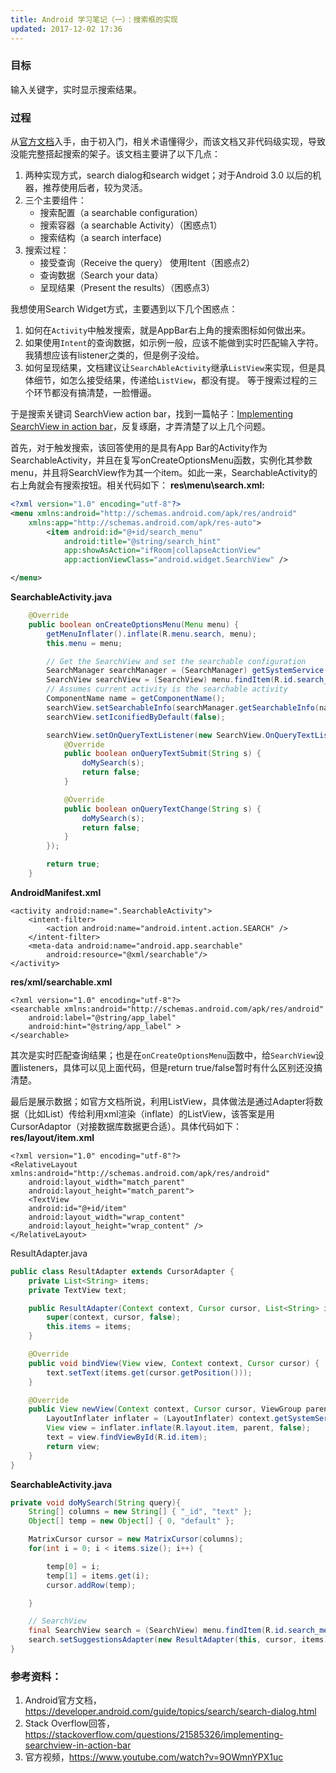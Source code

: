 ```yaml
---
title: Android 学习笔记（一）：搜索框的实现
updated: 2017-12-02 17:36
---
```


### 目标
输入关键字，实时显示搜索结果。

### 过程
从[官方文档](https://developer.android.com/guide/topics/search/search-dialog.html)入手，由于初入门，相关术语懂得少，而该文档又非代码级实现，导致没能完整搭起搜索的架子。该文档主要讲了以下几点：
1. 两种实现方式，search dialog和search widget；对于Android 3.0 以后的机器，推荐使用后者，较为灵活。
2. 三个主要组件：
	* 搜索配置（a searchable configuration）
	* 搜索容器（a searchable Activity）（困惑点1）
	* 搜索结构（a search interface)
3. 搜索过程：
	* 接受查询（Receive the query）
	  使用Itent（困惑点2）
	* 查询数据（Search your data）
	* 呈现结果（Present the results）（困惑点3）

我想使用Search Widget方式，主要遇到以下几个困惑点：
1. 如何在`Activity`中触发搜索，就是AppBar右上角的搜索图标如何做出来。
2. 如果使用`Intent`的查询数据，如示例一般，应该不能做到实时匹配输入字符。我猜想应该有listener之类的，但是例子没给。
3. 如何呈现结果，文档建议让`SearchAbleActivity`继承`ListView`来实现，但是具体细节，如怎么接受结果，传递给`ListView`，都没有提。
等于搜索过程的三个环节都没有搞清楚，一脸懵逼。

于是搜索关键词 SearchView action bar，找到一篇帖子：[Implementing SearchView in action bar](https://stackoverflow.com/questions/21585326/implementing-searchview-in-action-bar)，反复琢磨，才弄清楚了以上几个问题。

首先，对于触发搜索，该回答使用的是具有App Bar的Activity作为SearchableActivity，并且在复写onCreateOptionsMenu函数，实例化其参数menu，并且将SearchView作为其一个item。如此一来，SearchableActivity的右上角就会有搜索按钮。相关代码如下：
**res\menu\search.xml:**
```XML
<?xml version="1.0" encoding="utf-8"?>
<menu xmlns:android="http://schemas.android.com/apk/res/android"
    xmlns:app="http://schemas.android.com/apk/res-auto">
        <item android:id="@+id/search_menu"
            android:title="@string/search_hint"
            app:showAsAction="ifRoom|collapseActionView"
            app:actionViewClass="android.widget.SearchView" />

</menu>
```
**SearchableActivity.java**
```Java
    @Override
    public boolean onCreateOptionsMenu(Menu menu) {
        getMenuInflater().inflate(R.menu.search, menu);
        this.menu = menu;

        // Get the SearchView and set the searchable configuration
        SearchManager searchManager = (SearchManager) getSystemService(Context.SEARCH_SERVICE);
        SearchView searchView = (SearchView) menu.findItem(R.id.search_menu).getActionView();
        // Assumes current activity is the searchable activity
        ComponentName name = getComponentName();
        searchView.setSearchableInfo(searchManager.getSearchableInfo(name));
        searchView.setIconifiedByDefault(false);

        searchView.setOnQueryTextListener(new SearchView.OnQueryTextListener() {
            @Override
            public boolean onQueryTextSubmit(String s) {
                doMySearch(s);
                return false;
            }

            @Override
            public boolean onQueryTextChange(String s) {
                doMySearch(s);
                return false;
            }
        });

        return true;
    }
```

**AndroidManifest.xml**
```
<activity android:name=".SearchableActivity">
    <intent-filter>
        <action android:name="android.intent.action.SEARCH" />
    </intent-filter>
    <meta-data android:name="android.app.searchable"
        android:resource="@xml/searchable"/>
</activity>
```

**res/xml/searchable.xml**
```
<?xml version="1.0" encoding="utf-8"?>
<searchable xmlns:android="http://schemas.android.com/apk/res/android"
    android:label="@string/app_label"
    android:hint="@string/app_label" >
</searchable>
```
其次是实时匹配查询结果；也是在`onCreateOptionsMenu`函数中，给`SearchView`设置listeners，具体可以见上面代码，但是return true/false暂时有什么区别还没搞清楚。

最后是展示数据；如官方文档所说，利用ListView，具体做法是通过Adapter将数据（比如List<String>）传给利用xml渲染（inflate）的ListView，该答案是用CursorAdaptor（对接数据库数据更合适）。具体代码如下：
**res/layout/item.xml**
```
<?xml version="1.0" encoding="utf-8"?>
<RelativeLayout xmlns:android="http://schemas.android.com/apk/res/android"
    android:layout_width="match_parent"
    android:layout_height="match_parent">
    <TextView
    android:id="@+id/item"
    android:layout_width="wrap_content"
    android:layout_height="wrap_content" />
</RelativeLayout>
```

ResultAdapter.java
```Java
public class ResultAdapter extends CursorAdapter {
    private List<String> items;
    private TextView text;

    public ResultAdapter(Context context, Cursor cursor, List<String> items) {
        super(context, cursor, false);
        this.items = items;
    }

    @Override
    public void bindView(View view, Context context, Cursor cursor) {
        text.setText(items.get(cursor.getPosition()));
    }

    @Override
    public View newView(Context context, Cursor cursor, ViewGroup parent) {
        LayoutInflater inflater = (LayoutInflater) context.getSystemService(Context.LAYOUT_INFLATER_SERVICE);
        View view = inflater.inflate(R.layout.item, parent, false);
        text = view.findViewById(R.id.item);
        return view;
    }
}
```
**SearchableActivity.java**
```Java
private void doMySearch(String query){
    String[] columns = new String[] { "_id", "text" };
    Object[] temp = new Object[] { 0, "default" };

    MatrixCursor cursor = new MatrixCursor(columns);
    for(int i = 0; i < items.size(); i++) {

        temp[0] = i;
        temp[1] = items.get(i);
        cursor.addRow(temp);

    }

    // SearchView
    final SearchView search = (SearchView) menu.findItem(R.id.search_menu).getActionView();
    search.setSuggestionsAdapter(new ResultAdapter(this, cursor, items));
}
```

### 参考资料：
1. Android官方文档，https://developer.android.com/guide/topics/search/search-dialog.html
2. Stack Overflow回答，https://stackoverflow.com/questions/21585326/implementing-searchview-in-action-bar
3. 官方视频，https://www.youtube.com/watch?v=9OWmnYPX1uc









